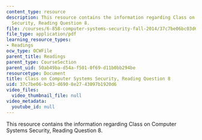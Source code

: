 ```yaml
---
content_type: resource
description: This resource contains the information regarding Class on Computer Systems
  Security, Reading Question 8.
file: /courses/6-858-computer-systems-security-fall-2014/37c7be06bc03d6908e2743097b1920d6_MIT6_858F14_Reading8.pdf
file_type: application/pdf
learning_resource_types:
- Readings
ocw_type: OCWFile
parent_title: Readings
parent_type: CourseSection
parent_uid: 50ab49ba-d54a-f501-0f69-d11b0bb294be
resourcetype: Document
title: Class on Computer Systems Security, Reading Question 8
uid: 37c7be06-bc03-d690-8e27-43097b1920d6
video_files:
  video_thumbnail_file: null
video_metadata:
  youtube_id: null
---
```

This resource contains the information regarding Class on Computer Systems Security, Reading Question 8.

